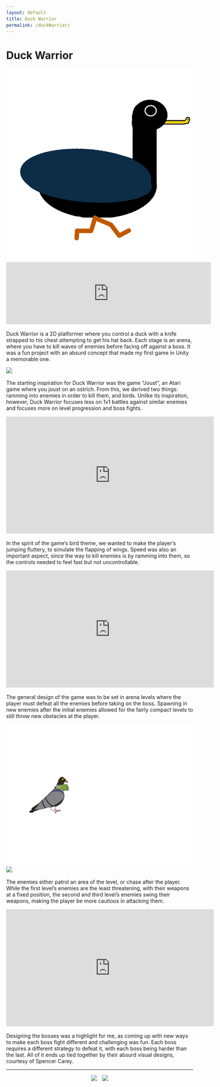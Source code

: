 ```yaml
---
layout: default
title: Duck Warrior
permalink: /duckWarrior/
---
```

<link rel="shortcut icon" type="image/x-icon" href="./images/favicon.ico">

<h1 id="titleSection"></h1>

# Duck Warrior
![image](./images/duckWarriorIcon2.jpg)
<iframe src="https://itch.io/embed/1020257" height="167" width="552" frameborder="0"><a href="https://cameronlevine.itch.io/duck-warrior">Duck Warrior by cameronlevine</a></iframe>

Duck Warrior is a 2D platformer where you control a duck with a knife strapped to his chest attempting to get his hat back. Each stage is an arena, where you have to kill waves of enemies before facing off against a boss. It was a fun project with an absurd concept that made my first game in Unity a memorable one.

<img src="/./images/dWConceptArt.jpg" style="height: 600px;">

The starting inspiration for Duck Warrior was the game “Joust”, an Atari game where you joust on an ostrich. From this, we derived two things: ramming into enemies in order to kill them, and birds. Unlike its inspiration, however, Duck Warrior focuses less on 1v1 battles against similar enemies and focuses more on level progression and boss fights. 

<iframe width="560" height="315" src="https://www.youtube.com/embed/ouqM6Q7Ffyk" title="YouTube video player" frameborder="0" allow="accelerometer; autoplay; clipboard-write; encrypted-media; gyroscope; picture-in-picture" allowfullscreen></iframe>

In the spirit of the game’s bird theme, we wanted to make the player’s jumping fluttery, to simulate the flapping of wings. Speed was also an important aspect, since the way to kill enemies is by ramming into them, so the controls needed to feel fast but not uncontrollable.

<iframe width="560" height="315" src="https://www.youtube.com/embed/dHgzYQ4i3-o" title="YouTube video player" frameborder="0" allow="accelerometer; autoplay; clipboard-write; encrypted-media; gyroscope; picture-in-picture" allowfullscreen></iframe>

The general design of the game was to be set in arena levels where the player must defeat all the enemies before taking on the boss. Spawning in new enemies after the initial enemies allowed for the fairly compact levels to still throw new obstacles at the player. 

![image](./images/dWPidgeon.gif)
<img src="/./images/dWRobin.gif" style="height: 200px;">

The enemies either patrol an area of the level, or chase after the player. While the first level’s enemies are the least threatening, with their weapons at a fixed position, the second and third level’s enemies swing their weapons, making the player be more cautious in attacking them.

<iframe width="560" height="315" src="https://www.youtube.com/embed/Xb2TY1SBMlI" title="YouTube video player" frameborder="0" allow="accelerometer; autoplay; clipboard-write; encrypted-media; gyroscope; picture-in-picture" allowfullscreen></iframe>

Designing the bosses was a highlight for me, as coming up with new ways to make each boss fight different and challenging was fun. Each boss requires a different strategy to defeat it, with each boss being harder than the last. All of it ends up tied together by their absurd visual designs, courtesy of Spencer Carey. 

<hr>

<div style="text-align: center;">
  <a href="mailto:chaotixlevine@gmail.com"><img src="/./images/mail.png" style="height: 40px; margin: auto; padding-right: 10px;"></a>
  <a href="https://www.linkedin.com/in/cameron-levine-930242214"><img src="/./images/LI-In-Bug.png" style="height: 40px;"></a>
</div>
